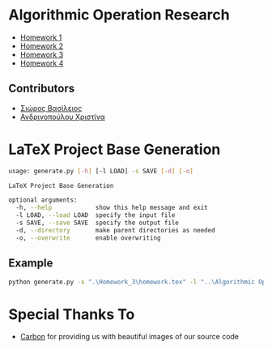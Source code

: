 
# Algorithmic Operation Research

* [Homework 1](Homework_1/homework.pdf)
* [Homework 2](Homework_2/homework.pdf)
* [Homework 3](Homework_3/homework.pdf)
* [Homework 4](Homework_4/homework.pdf)

## Contributors

* [Σιώρος Βασίλειος](https://github.com/billsioros)
* [Ανδρινοπούλου Χριστίνα](https://github.com/ChristinaAndrinopoyloy)

# LaTeX Project Base Generation

```bash
usage: generate.py [-h] [-l LOAD] -s SAVE [-d] [-o]

LaTeX Project Base Generation

optional arguments:
  -h, --help            show this help message and exit
  -l LOAD, --load LOAD  specify the input file
  -s SAVE, --save SAVE  specify the output file
  -d, --directory       make parent directories as needed
  -o, --overwrite       enable overwriting
```

## Example

```bash
python generate.py -s ".\Homework_3\homework.tex" -l "..\Algorithmic Operation Research_hw_3.pdf" -d -o
```

# Special Thanks To

* [Carbon](https://carbon.now.sh/) for providing us with beautiful images of our source code

